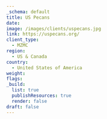 ```yaml
---
_schema: default
title: US Pecans
date:
image: /images/clients/uspecans.jpg
link: https://uspecans.org/
client_type:
  - MZMC
region:
  - US & Canada
country:
  - United States of America
weight:
flags:
_build:
  list: true
  publishResources: true
  render: false
draft: false
---
```

